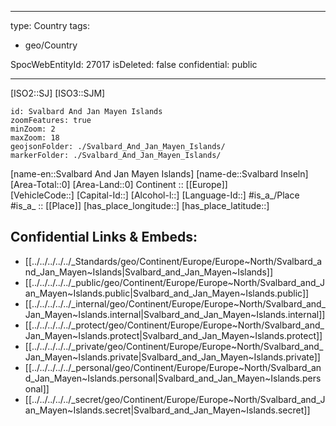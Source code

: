 ﻿---

type: Country
tags:
- geo/Country

SpocWebEntityId: 27017
isDeleted: false
confidential: public

---
[ISO2::SJ]
[ISO3::SJM]
```leaflet
id: Svalbard And Jan Mayen Islands
zoomFeatures: true 
minZoom: 2 
maxZoom: 18
geojsonFolder: ./Svalbard_And_Jan_Mayen_Islands/
markerFolder: ./Svalbard_And_Jan_Mayen_Islands/
```

[name-en::Svalbard And Jan Mayen Islands]
[name-de::Svalbard Inseln]
[Area-Total::0]
[Area-Land::0]
Continent :: [[Europe]]  
[VehicleCode::]
[Capital-Id::]
[Alcohol-l::]
[Language-Id::]
#is_a_/Place  
#is_a_ :: [[Place]] 
[has_place_longitude::]
[has_place_latitude::]



## Confidential Links & Embeds: 
- [[../../../../../_Standards/geo/Continent/Europe/Europe~North/Svalbard_and_Jan_Mayen~Islands|Svalbard_and_Jan_Mayen~Islands]] 
- [[../../../../../_public/geo/Continent/Europe/Europe~North/Svalbard_and_Jan_Mayen~Islands.public|Svalbard_and_Jan_Mayen~Islands.public]] 
- [[../../../../../_internal/geo/Continent/Europe/Europe~North/Svalbard_and_Jan_Mayen~Islands.internal|Svalbard_and_Jan_Mayen~Islands.internal]] 
- [[../../../../../_protect/geo/Continent/Europe/Europe~North/Svalbard_and_Jan_Mayen~Islands.protect|Svalbard_and_Jan_Mayen~Islands.protect]] 
- [[../../../../../_private/geo/Continent/Europe/Europe~North/Svalbard_and_Jan_Mayen~Islands.private|Svalbard_and_Jan_Mayen~Islands.private]] 
- [[../../../../../_personal/geo/Continent/Europe/Europe~North/Svalbard_and_Jan_Mayen~Islands.personal|Svalbard_and_Jan_Mayen~Islands.personal]] 
- [[../../../../../_secret/geo/Continent/Europe/Europe~North/Svalbard_and_Jan_Mayen~Islands.secret|Svalbard_and_Jan_Mayen~Islands.secret]] 
